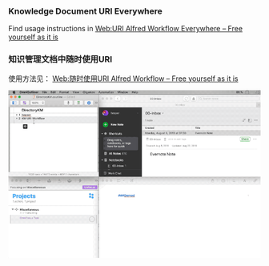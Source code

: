 ### Knowledge Document URI Everywhere
Find usage instructions in [Web:URI Alfred Workflow Everywhere – Free yourself as it is](http://freedom.hesperhu.com/uri-alfred-workflow-everywhere/)

### 知识管理文档中随时使用URI
使用方法见： [Web:随时使用URI Alfred Workflow – Free yourself as it is](http://freedom.hesperhu.com/uri-alfred-workflow/)

![](CleanShot%202019-08-22%20at%2017.41.50.2019-08-22%2017_49_06.gif)
